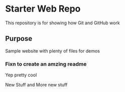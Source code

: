 # Starter Web Repo

This repository is for showing how Git and GitHub work

## Purpose

Sample website with plenty of files for demos

### Fixn to create an amzing readme

Yep pretty cool

New Stuff and More new stuff